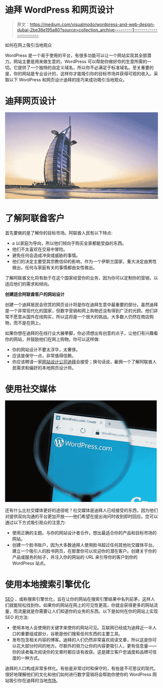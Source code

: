 # 迪拜 WordPress 和网页设计

> 原文：<https://medium.com/visualmodo/wordpress-and-web-design-dubai-2be38e195a80?source=collection_archive---------1----------------------->

如何在网上吸引当地观众

WordPress 是一个易于使用的平台，有很多功能可以让一个网站实现其全部潜力。网站主要是用来做生意的，WordPress 可以帮助你做好你的生意所需的一切。它提供了一个独特的自定义域名，所以你不必满足于标准域名。至关重要的是，你的网站是专业设计的，这样你才能吸引你的目标市场并获得可观的收入。采取以下 WordPress 和网页设计迪拜的技巧来成功吸引当地观众。

# 迪拜网页设计

![](img/eba684085896584ea3530952e2cb545a.png)

# 了解阿联酋客户

首先要做的是了解你的目标市场。阿联酋人民有以下特点:

*   a 以家庭为导向，所以他们倾向于购买全家都能受益的东西。
*   他们不太喜欢在交易中冒险。
*   避免任何会造成冲突或威胁的事情。
*   他们的决定主要受其宗教信仰的影响，作为一个伊斯兰国家，重大决定由男性做出，任何与家庭有关的事情都由女性做出。

了解阿联酋文化将有助于在这个国家经营你的业务，因为你可以定制你的营销，以适应他们的需求和倾向。

**创建适合阿联酋客户的网站设计**

创建一个迪拜居民会欣赏的网页设计将是你在迪拜生意中最重要的部分。虽然迪拜是一个非常现代化的国家，但数字营销和网上购物还没有得到广泛的光顾。他们非常不愿意从国外在线购买，所以这将是一个很大的挑战。大多数人仍然在商店购物，而不是在网上。

如果你想在迪拜的在线行业大展拳脚，你必须想出有创意的点子，让他们有兴趣看你的网站，并鼓励他们在网上购物。你可以这样做:

*   你的网站设计不要太浮华，太奢侈。
*   应该是保守一点，非常值得信赖。
*   你应该聘请一家[网站设计公司迪拜](https://www.react-digital.com/what-we-do/web-design/)会接受；换句话说，雇佣一个了解阿联酋人民需求和偏好的本地网页设计师。

# 使用社交媒体

![](img/8aa734fc5f1cedb72a905f6ff01baad5.png)

还有什么比社交媒体更好的途径呢？社交媒体是迪拜人已经接受的东西，因为他们对提供双向沟通的平台更加开放——他们希望在提出询问时收到即时回应。您可以通过以下方式吸引观众的注意力:

*   使用正确的主题。与你的网站设计者合作，想出最适合你的产品和目标市场的网站。
*   创建一个脸书账户，因为大多数迪拜人使用脸书超过任何其他社交媒体平台。建立一个吸引人的脸书网页，在那里你可以欢迎你的潜在客户。创建关于你的产品或服务的帖子，并注入你的网站的 URL 来引导你的客户到你的 WordPress 站点。

# 使用本地搜索引擎优化

[SEO](https://en.wikipedia.org/wiki/Search_engine_optimization) ，或称搜索引擎优化，旨在让你的网站在搜索引擎结果中名列前茅，这样人们就能轻松找到你。如果你的网站在网上的可见性更高，你就会获得更多的网站流量，而流量就是你需要让人们知道你的业务的东西。以下是如何在你的网站上实现 SEO 的方法:

*   使用本地人会使用的关键字来使你的网站可见。互联网已经成为迪拜近一半人口的重要组成部分，谷歌是他们搜索任何东西的主要工具。
*   发布包含相关内容的博客。迪拜的人们仍然非常喜欢阅读文章，所以这是你可以花大部分时间的地方。尽额外的努力让你的内容更吸引人，更有信息量——你的读者每次阅读你的文章时都应该有收获。这是建立客户忠诚度和品牌可信度的一种方式。

迪拜的人口构成非常多样化。有些是非常过时和保守的，有些是不可思议的现代。很好地理解他们的文化和他们如何进行数字营销将会帮助你使你的 WordPress 网站吸引你在迪拜的当地[市场](https://visualmodo.com/blog/)。